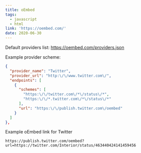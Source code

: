 ```yaml
---
title: oEmbed
tags:
  - javascript
  - html
link: 'https://oembed.com/'
date: 2020-06-30
---
```


Default providers list: https://oembed.com/providers.json

Example provider scheme:

```json
{
  "provider_name": "Twitter",
  "provider_url": "http:\/\/www.twitter.com\/",
  "endpoints": [
    {
      "schemes": [
        "https:\/\/twitter.com\/*\/status\/*",
        "https:\/\/*.twitter.com\/*\/status\/*"
      ],
      "url": "https:\/\/publish.twitter.com\/oembed"
    }
  ]
},
```

Example oEmbed link for Twitter

```
https://publish.twitter.com/oembed?url=https://twitter.com/Interior/status/463440424141459456
```
